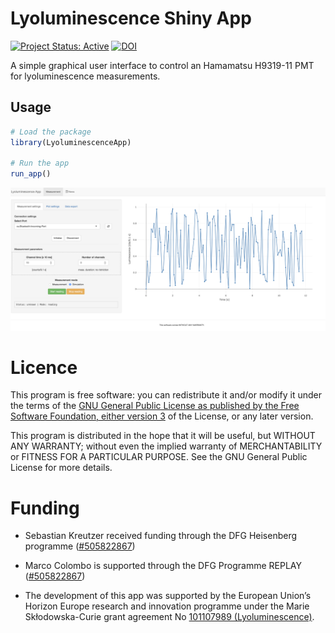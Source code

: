 # Lyoluminescence Shiny App

[![Project Status: Active](https://www.repostatus.org/badges/latest/active.svg)](https://www.repostatus.org/#active)
[![DOI](https://zenodo.org/badge/DOI/10.5281/zenodo.14176467.svg)](https://doi.org/10.5281/zenodo.14176467)


A simple graphical user interface to control an Hamamatsu H9319-11 PMT 
for lyoluminescence measurements. 


## Usage

``` r
# Load the package
library(LyoluminescenceApp)

# Run the app
run_app()
```

![](man/figures/README_Screenshot1.png)


# Licence

This program is free software: you can redistribute it and/or modify it under the terms of the [GNU General Public License as published by the Free Software Foundation, either version 3](https://github.com/RLumSK/LyoluminescenceApp/blob/main/LICENSE) of the License, or any later version.

This program is distributed in the hope that it will be useful, but WITHOUT ANY WARRANTY; without even the implied warranty of MERCHANTABILITY or FITNESS FOR A PARTICULAR PURPOSE. See the GNU General Public License for more details.

# Funding

* Sebastian Kreutzer received funding through the DFG Heisenberg programme ([#505822867](https://gepris.dfg.de/gepris/projekt/505822867))

* Marco Colombo is supported through the DFG Programme REPLAY ([#505822867](https://gepris.dfg.de/gepris/projekt/528704761))

* The development of this app was supported by the European Union’s Horizon Europe research and innovation programme under the Marie Skłodowska-Curie grant agreement No [101107989 (Lyoluminescence)](https://cordis.europa.eu/project/id/101107989).
